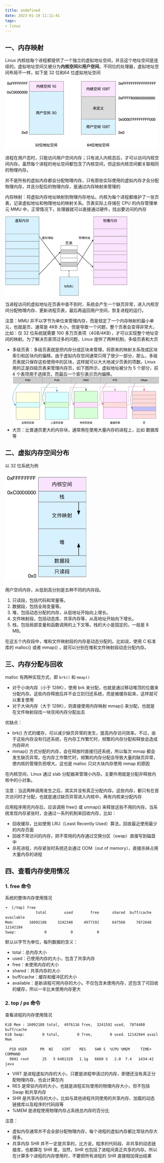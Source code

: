 ```yaml
---
title: undefined
date: 2023-01-19 11:11:41
tags:
- linux
---
```


## 一、内存映射

Linux 内核给每个进程都提供了一个独立的虚拟地址空间，并且这个地址空间是连续的。虚拟地址空间又被分为**内核空间**和**用户空间**。不同位的处理器，虚拟地址空间布局不一样，如下是 32 位和64 位虚拟地址空间

<img src="./image/虚拟内存.jpg" style="zoom:50%;" />

进程在用户态时，只能访问用户空间内存；只有进入内核态后，才可以访问内核空间内存。虽然每个进程的地址空间都包含了内核空间，但这些内核空间都关联相同的物理内存。

并不是所有的虚拟内存都会分配物理内存，只有那些实际使用的虚拟内存才会分配物理内存，并且分配后的物理内存，是通过内存映射来管理的

内存映射：将虚拟内存地址映射到物理内存地址。内核为每个进程都维护了一张页表，记录虚拟地址和物理地址的映射关系。页表实际上存储在 CPU 的内存管理单元 MMU 中，正常情况下，处理器就可以直接通过硬件，找出要访问的内存

<img src="./image/内存映射.jpg" style="zoom:70%;" />

当进程访问的虚拟地址在页表中查不到时，系统会产生一个缺页异常，进入内核空间分配物理内存、更新进程页表，最后再返回用户空间，恢复进程的运行。

注意：MMU 并不以字节为单位来管理内存，而是规定了一个内存映射的最小单元，也就是页，通常是 4KB 大小。但是导致一个问题，整个页表会变得非常大，比如：仅 32 位系统就需要 100 多万页表项（4GB/4KB），才可以实现整个地址空间的映射。为了解决页表项过多的问题，Linux 提供了两种机制，多级页表和大页

-  多级页表：多级页表就是把内存分成区块来管理，将原来的映射关系改成区块索引和区块内的偏移。由于虚拟内存空间通常只用了很少一部分，那么，多级页表就只保存这些使用中的区块，这样就可以大大地减少页表的项数。Linux 用的正是四级页表来管理内存页，如下图所示，虚拟地址被分为 5 个部分，前 4 个表项用于选择页，而最后一个索引表示页内偏移。
    <img src="./image/多级页表.jpg" alt="s" style="zoom:50%;" />
- 大页：比普通页更大的内存块，通常用在使用大量内存的进程上，比如 数据库等

## 二、虚拟内存空间分布

以 32 位系统为例

![](./image/虚拟内存空间分布.jpg)

用户空间内存，从低到高分别是五种不同的内存段。

1. 只读段，包括代码和常量等。
2. 数据段，包括全局变量等。
3. 堆，包括动态分配的内存，从低地址开始向上增长。
4. 文件映射段，包括动态库、共享内存等，从高地址开始向下增长。
5. 栈，包括局部变量和函数调用的上下文等。栈的大小是固定的，一般是 8 MB。

在这五个内存段中，堆和文件映射段的内存是动态分配的。比如说，使用 C 标准库的 malloc() 或者 mmap() ，就可以分别在堆和文件映射段动态分配内存。

## 三、内存分配与回收

malloc 有两种实现方式，即 `brk()` 和 `mmap()`

- 对于小块内存（小于 128K），使用 brk 来分配，也就是通过移动堆顶的位置来分配内存。这些内存释放后并不会立刻归还系统，而是被缓存起来，这样就可以重复使用
- 对于大块内存（大于 128K），则直接使用内存映射 mmap() 来分配，也就是在文件映射段找一块空闲内存分配出去

优缺点：

- brk() 方式的缓存，可以减少缺页异常的发生，提高内存访问效率。不过，由于这些内存没有归还系统，在内存工作繁忙时，频繁的内存分配和释放会造成内存碎片
- mmap() 方式分配的内存，会在释放时直接归还系统，所以每次 mmap 都会发生缺页异常。在内存工作繁忙时，频繁的内存分配会导致大量的缺页异常，使内核的管理负担增大。这也是 malloc 只对大块内存使用 mmap 的原因

在内核空间，Linux 通过 slab 分配器来管理小内存。主要作用就是分配并释放内核中的小对象。

注意：当这两种调用发生之后，其实并没有真正分配内存。这些内存，都只有在首次访问时才分配，也就是通过缺页异常进入内核中，再有内核来分配内存

应用程序用完内存后，应该调用 free() 或 unmap() 来释放这些不用的内存。当系统发现内存紧张时，会通过一系列机制来回收内存，比如：

- 回收缓存，比如使用 LRU（Least Recently Used）算法，回收最近使用最少的内存页面
- 回收不常访问的内存，把不常用的内存通过交换分区（swap）直接写到磁盘中
- 杀死进程，内存紧张时系统还会通过 OOM（out of memory），直接杀掉占用大量内存的进程

## 四、查看内存使用情况

### 1. free 命令

系统的整体内存使用情况

```
➜  [/tmp] free
              total        used        free      shared  buff/cache   available
Mem:       16092188     3242348     4977192      647560     7872648    12142184
Swap:             0           0           0
```

默认以字节为单位，每列数据的含义：

- total：总内存大小
- used：已使用内存的大小，包含了共享内存
- free：未使用内存的大小
- shared：共享内存的大小
- buff/cache：缓存和缓冲区的大小
- available：是新进程可用内存的大小。不仅包含未使用内存，还包含了可回收的缓存，所以一半比未使用内存更大

### 2. top / ps 命令

查看进程的内存使用情况

```
KiB Mem : 16092188 total,  4976116 free,  3241592 used,  7874480 buff/cache
KiB Swap:        0 total,        0 free,        0 used. 12142944 avail Mem 

  PID USER      PR  NI    VIRT    RES    SHR S  %CPU %MEM     TIME+ COMMAND
  9601 root      25   5 6401328   1.1g   6660 S   2.0  7.4   1434:42 java     
```

- VIRT 是进程虚拟内存的大小，只要是进程申请过的内存，即便还没有真正分配物理内存，也会计算在内
- RES 是常驻内存的大小，也就是进程实际使用的物理内存大小，但不包括 Swap 和共享内存
- SHR 是共享内存的大小，比如与其他进程共同使用的共享内存、加载的动态链接库以及程序的代码段等
- %MEM 是进程使用物理内存占系统总内存的百分比

注意：

- 虚拟内存通常并不会全部分配物理内存，每个进程的虚拟内存都比常驻内存大得多。
- 共享内存 SHR 并不一定是共享的，比方说，程序的代码段、非共享的动态链接库，也都算在 SHR 里。当然，SHR 也包括了进程间真正共享的内存。所以在计算多个进程的内存使用时，不要把所有进程的 SHR 直接相加得出结果